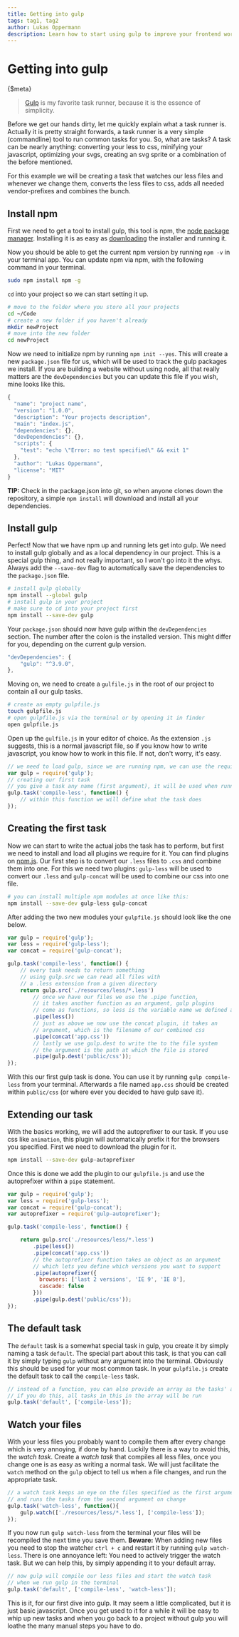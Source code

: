 ```yaml
---
title: Getting into gulp
tags: tag1, tag2
author: Lukas Oppermann
description: Learn how to start using gulp to improve your frontend workflow.
---
```


# Getting into gulp
{$meta}
> [Gulp](http://gulpjs.com/) is my favorite task runner, because it is the essence of simplicity.

Before we get our hands dirty, let me quickly explain what a task runner is. Actually it is pretty straight forwards, a task runner is a very simple (commandline) tool to run common tasks for you. So, what are tasks? A task can be nearly anything: converting your less to css, minifying your javascript, optimizing your svgs, creating an svg sprite or a combination of the before mentioned.

For this example we will be creating a task that watches our less files and whenever we change them, converts the less files to css, adds all needed vendor-prefixes and combines the bunch.

## Install npm
First we need to get a tool to install gulp, this tool is npm, the [node package manager](https://docs.npmjs.com/getting-started/what-is-npm). Installing it is as easy as [downloading](https://nodejs.org/en/) the installer and running it.

Now you should be able to get the current npm version by running `npm -v` in your terminal app. You can update npm via npm, with the following command in your terminal.

```bash
sudo npm install npm -g
```

`cd` into your project so we can start setting it up.

```bash
# move to the folder where you store all your projects
cd ~/Code
# create a new folder if you haven't already
mkdir newProject
# move into the new folder
cd newProject
```
Now we need to initialize npm by running `npm init --yes`. This will create a new `package.json` file for us, which will be used to track the gulp packages we install. If you are building a website without using node, all that really matters are the `devDependencies` but you can update this file if you wish, mine looks like this.

```javascript
{
  "name": "project name",
  "version": "1.0.0",
  "description": "Your projects description",
  "main": "index.js",
  "dependencies": {},
  "devDependencies": {},
  "scripts": {
    "test": "echo \"Error: no test specified\" && exit 1"
  },
  "author": "Lukas Oppermann",
  "license": "MIT"
}
```
**TIP:** Check in the package.json into git, so when anyone clones down the repository, a simple `npm install` will download and install all your dependencies.

## Install gulp
Perfect! Now that we have npm up and running lets get into gulp. We need to install gulp globally and as a local dependency in our project. This is a special gulp thing, and not really important, so I won't go into it the whys. Always add the `--save-dev` flag to automatically save the dependencies to the `package.json` file.

```bash
# install gulp globally
npm install --global gulp
# install gulp in your project
# make sure to cd into your project first
npm install --save-dev gulp
```

Your `package.json` should now have gulp within the `devDependencies` section. The number after the colon is the installed version. This might differ for you, depending on the current gulp version.

```javascript
"devDependencies": {
    "gulp": "^3.9.0",
},
```

Moving on, we need to create a `gulfile.js` in the root of our project to contain all our gulp tasks.

```bash
# create an empty gulpfile.js
touch gulpfile.js
# open gulpfile.js via the terminal or by opening it in finder
open gulpfile.js
```

Open up the `gulfile.js` in your editor of choice. As the extension `.js` suggests, this is a normal javascript file, so if you know how to write javascript, you know how to work in this file. If not, don't worry, it's easy.

```javascript
// we need to load gulp, since we are running npm, we can use the require function
var gulp = require('gulp');
// creating our first task
// you give a task any name (first argument), it will be used when running the task from the terminal like: gulp compile-less
gulp.task('compile-less', function() {
    // within this function we will define what the task does
});
```

## Creating the first task

Now we can start to write the actual jobs the task has to perform, but first we need to install and load all plugins we require for it. You can find plugins on [npm.js](http://npmjs.org). Our first step is to convert our `.less` files to `.css` and combine them into one. For this we need two plugins: `gulp-less` will be used to convert our `.less` and `gulp-concat` will be used to combine our css into one file.

```bash
# you can install multiple npm modules at once like this:
npm install --save-dev gulp-less gulp-concat
```

After adding the two new modules your `gulpfile.js` should look like the one below.

```javascript
var gulp = require('gulp');
var less = require('gulp-less');
var concat = require('gulp-concat');

gulp.task('compile-less', function() {
    // every task needs to return something
    // using gulp.src we can read all files with
    // a .less extension from a given directory
    return gulp.src('./resources/less/*.less')
        // once we have our files we use the .pipe function,
        // it takes another function as an argument, gulp plugins
        // come as functions, so less is the variable name we defined above
        .pipe(less())
        // just as above we now use the concat plugin, it takes an
        // argument, which is the filename of our combined css
        .pipe(concat('app.css'))
        // lastly we use gulp.dest to write the to the file system
        // the argument is the path at which the file is stored
        .pipe(gulp.dest('public/css'));
});
```

With this our first gulp task is done. You can use it by running `gulp compile-less` from your terminal. Afterwards a file named `app.css` should be created within `public/css` (or where ever you decided to have gulp save it).

## Extending our task
With the basics working, we will add the autoprefixer to our task. If you use css like `animation`, this plugin will automatically prefix it for the browsers you specified. First we need to download the plugin for it.

```bash
npm install --save-dev gulp-autoprefixer
```

Once this is done we add the plugin to our `gulpfile.js` and use the autoprefixer within a `pipe` statement.

```javascript
var gulp = require('gulp');
var less = require('gulp-less');
var concat = require('gulp-concat');
var autoprefixer = require('gulp-autoprefixer');

gulp.task('compile-less', function() {

    return gulp.src('./resources/less/*.less')
        .pipe(less())
        .pipe(concat('app.css'))
        // the autoprefixer function takes an object as an argument
        // which lets you define which versions you want to support
        .pipe(autoprefixer({
          browsers: ['last 2 versions', 'IE 9', 'IE 8'],
          cascade: false
        }))
        .pipe(gulp.dest('public/css'));
});
```

## The default task
The `default` task is a somewhat special task in gulp, you create it by simply naming a task `default`. The special part about this task, is that you can call it by simply typing `gulp` without any argument into the terminal. Obviously this should be used for your most common task. In your `gulpfile.js` create the default task to call the `compile-less` task.

```javascript
// instead of a function, you can also provide an array as the tasks' argument
// if you do this, all tasks in this in the array will be run
gulp.task('default', ['compile-less']);
```

## Watch your files
With your less files you probably want to compile them after every change which is very annoying, if done by hand. Luckily there is a way to avoid this, the *watch task*. Create a *watch task* that compiles all less files, once you change one is as easy as writing a normal task. We will just facilitate the `watch` method on the `gulp` object to tell us when a file changes, and run the appropriate task.

```javascript
// a watch task keeps an eye on the files specified as the first argument
// and runs the tasks from the second argument on change
gulp.task('watch-less', function(){
    gulp.watch(['./resources/less/*.less'], ['compile-less']);
});
```

If you now run `gulp watch-less` from the terminal your files will be recompiled the next time you save them. **Beware:** When adding new files you need to stop the watcher `ctrl + c` and restart it by running `gulp watch-less`.
There is one annoyance left: You need to actively trigger the watch task. But we can help this, by simply appending it to your default array.

```javascript
// now gulp will compile our less files and start the watch task
// when we run gulp in the terminal
gulp.task('default', ['compile-less', 'watch-less']);
```

This is it, for our first dive into gulp. It may seem a little complicated, but it is just basic javascript. Once you get used to it for a while it will be easy to whip up new tasks and when you go back to a project without gulp you will loathe the many manual steps you have to do.
